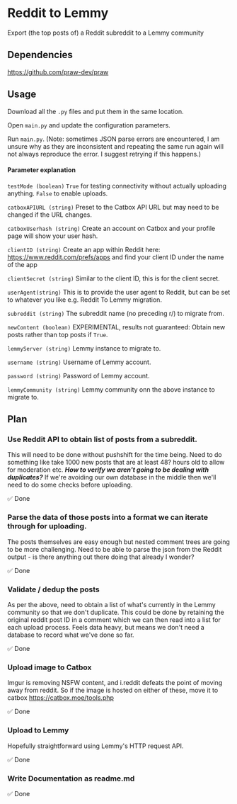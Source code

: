 # Reddit to Lemmy

Export (the top posts of) a Reddit subreddit to a Lemmy community

## Dependencies

https://github.com/praw-dev/praw

## Usage

Download all the `.py` files and put them in the same location.

Open `main.py` and update the configuration parameters.

Run `main.py`. (Note: sometimes JSON parse errors are encountered, I am unsure why as they are inconsistent and repeating the same run again will not always reproduce the error. I suggest retrying if this happens.)

#### Parameter explanation
`testMode (boolean)` `True` for testing connectivity without actually uploading anything. `False` to enable uploads.

`catboxAPIURL (string)` Preset to the Catbox API URL but may need to be changed if the URL changes.

`catboxUserhash (string)` Create an account on Catbox and your profile page will show your user hash.

`clientID (string)` Create an app within Reddit here: https://www.reddit.com/prefs/apps and find your client ID under the name of the app

`clientSecret (string)` Similar to the client ID, this is for the client secret.

`userAgent(string)` This is to provide the user agent to Reddit, but can be set to whatever you like e.g. Reddit To Lemmy migration.

`subreddit (string)` The subreddit name (no preceding r/) to migrate from.

`newContent (boolean)` EXPERIMENTAL, results not guaranteed: Obtain new posts rather than top posts if `True`.

`lemmyServer (string)` Lemmy instance to migrate to.

`username (string)` Username of Lemmy account. 

`password (string)` Password of Lemmy account.

`lemmyCommunity (string)` Lemmy community onn the above instance to migrate to.


## Plan

### Use Reddit API to obtain list of posts from a subreddit. 
This will need to be done without pushshift for the time being.
Need to do something like take 1000 new posts that are at least 48? hours old to allow for moderation etc. 
***How to verify we aren't going to be dealing with duplicates?*** If we're avoiding our own database in the middle then we'll need to do some checks before uploading.

✅ Done 

### Parse the data of those posts into a format we can iterate through for uploading.
The posts themselves are easy enough but nested comment trees are going to be more challenging. Need to be able to parse the json from the Reddit output - is there anything out there doing that already I wonder? 

✅ Done

### Validate / dedup the posts
As per the above, need to obtain a list of what's currently in the Lemmy community so that we don't duplicate. This could be done by retaining the original reddit post ID in a comment which we can then read into a list for each upload process. Feels data heavy, but means we don't need a database to record what we've done so far.

✅ Done

### Upload image to Catbox
Imgur is removing NSFW content, and i.reddit defeats the point of moving away from reddit. So if the image is hosted on either of these, move it to catbox https://catbox.moe/tools.php

✅ Done

### Upload to Lemmy
Hopefully straightforward using Lemmy's HTTP request API.

✅ Done

### Write Documentation as readme.md

✅ Done
